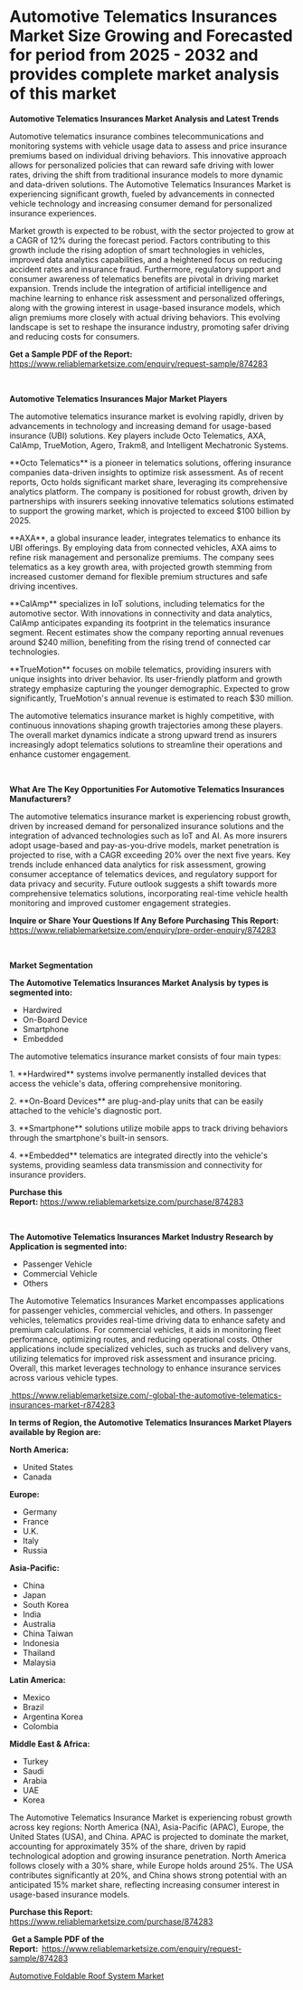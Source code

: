 <p><h1>Automotive Telematics Insurances Market Size Growing and Forecasted for period from 2025 - 2032 and provides complete market analysis of this market</h1></p><p><strong>Automotive Telematics Insurances Market Analysis and Latest Trends</strong></p>
<p><p>Automotive telematics insurance combines telecommunications and monitoring systems with vehicle usage data to assess and price insurance premiums based on individual driving behaviors. This innovative approach allows for personalized policies that can reward safe driving with lower rates, driving the shift from traditional insurance models to more dynamic and data-driven solutions. The Automotive Telematics Insurances Market is experiencing significant growth, fueled by advancements in connected vehicle technology and increasing consumer demand for personalized insurance experiences.</p><p>Market growth is expected to be robust, with the sector projected to grow at a CAGR of 12% during the forecast period. Factors contributing to this growth include the rising adoption of smart technologies in vehicles, improved data analytics capabilities, and a heightened focus on reducing accident rates and insurance fraud. Furthermore, regulatory support and consumer awareness of telematics benefits are pivotal in driving market expansion. Trends include the integration of artificial intelligence and machine learning to enhance risk assessment and personalized offerings, along with the growing interest in usage-based insurance models, which align premiums more closely with actual driving behaviors. This evolving landscape is set to reshape the insurance industry, promoting safer driving and reducing costs for consumers.</p></p>
<p><strong>Get a Sample PDF of the Report:&nbsp;</strong> <a href="https://www.reliablemarketsize.com/enquiry/request-sample/874283?utm_campaign=1889&utm_medium=2&utm_source=Github&utm_content=ia&utm_term=30032025&utm_id=automotive-telematics-insurances">https://www.reliablemarketsize.com/enquiry/request-sample/874283</a></p>
<p>&nbsp;</p>
<p><strong>Automotive Telematics Insurances Major Market Players</strong></p>
<p><p>The automotive telematics insurance market is evolving rapidly, driven by advancements in technology and increasing demand for usage-based insurance (UBI) solutions. Key players include Octo Telematics, AXA, CalAmp, TrueMotion, Agero, Trakm8, and Intelligent Mechatronic Systems. </p><p>**Octo Telematics** is a pioneer in telematics solutions, offering insurance companies data-driven insights to optimize risk assessment. As of recent reports, Octo holds significant market share, leveraging its comprehensive analytics platform. The company is positioned for robust growth, driven by partnerships with insurers seeking innovative telematics solutions estimated to support the growing market, which is projected to exceed $100 billion by 2025.</p><p>**AXA**, a global insurance leader, integrates telematics to enhance its UBI offerings. By employing data from connected vehicles, AXA aims to refine risk management and personalize premiums. The company sees telematics as a key growth area, with projected growth stemming from increased customer demand for flexible premium structures and safe driving incentives.</p><p>**CalAmp** specializes in IoT solutions, including telematics for the automotive sector. With innovations in connectivity and data analytics, CalAmp anticipates expanding its footprint in the telematics insurance segment. Recent estimates show the company reporting annual revenues around $240 million, benefiting from the rising trend of connected car technologies.</p><p>**TrueMotion** focuses on mobile telematics, providing insurers with unique insights into driver behavior. Its user-friendly platform and growth strategy emphasize capturing the younger demographic. Expected to grow significantly, TrueMotion's annual revenue is estimated to reach $30 million.</p><p>The automotive telematics insurance market is highly competitive, with continuous innovations shaping growth trajectories among these players. The overall market dynamics indicate a strong upward trend as insurers increasingly adopt telematics solutions to streamline their operations and enhance customer engagement.</p></p>
<p>&nbsp;</p>
<p><strong>What Are The Key Opportunities For Automotive Telematics Insurances Manufacturers?</strong></p>
<p><p>The automotive telematics insurance market is experiencing robust growth, driven by increased demand for personalized insurance solutions and the integration of advanced technologies such as IoT and AI. As more insurers adopt usage-based and pay-as-you-drive models, market penetration is projected to rise, with a CAGR exceeding 20% over the next five years. Key trends include enhanced data analytics for risk assessment, growing consumer acceptance of telematics devices, and regulatory support for data privacy and security. Future outlook suggests a shift towards more comprehensive telematics solutions, incorporating real-time vehicle health monitoring and improved customer engagement strategies.</p></p>
<p><strong>Inquire or Share Your Questions If Any Before Purchasing This Report:</strong> <a href="https://www.reliablemarketsize.com/enquiry/pre-order-enquiry/874283?utm_campaign=1889&utm_medium=2&utm_source=Github&utm_content=ia&utm_term=30032025&utm_id=automotive-telematics-insurances">https://www.reliablemarketsize.com/enquiry/pre-order-enquiry/874283</a></p>
<p>&nbsp;</p>
<p><strong>Market Segmentation</strong></p>
<p><strong>The Automotive Telematics Insurances Market Analysis by types is segmented into:</strong></p>
<p><ul><li>Hardwired</li><li>On-Board Device</li><li>Smartphone</li><li>Embedded</li></ul></p>
<p><p>The automotive telematics insurance market consists of four main types: </p><p>1. **Hardwired** systems involve permanently installed devices that access the vehicle's data, offering comprehensive monitoring. </p><p>2. **On-Board Devices** are plug-and-play units that can be easily attached to the vehicle's diagnostic port. </p><p>3. **Smartphone** solutions utilize mobile apps to track driving behaviors through the smartphone's built-in sensors. </p><p>4. **Embedded** telematics are integrated directly into the vehicle's systems, providing seamless data transmission and connectivity for insurance providers.</p></p>
<p><strong>Purchase this Report:&nbsp;</strong><a href="https://www.reliablemarketsize.com/purchase/874283?utm_campaign=1889&utm_medium=2&utm_source=Github&utm_content=ia&utm_term=30032025&utm_id=automotive-telematics-insurances">https://www.reliablemarketsize.com/purchase/874283</a></p>
<p>&nbsp;</p>
<p><strong>The Automotive Telematics Insurances Market Industry Research by Application is segmented into:</strong></p>
<p><ul><li>Passenger Vehicle</li><li>Commercial Vehicle</li><li>Others</li></ul></p>
<p><p>The Automotive Telematics Insurances Market encompasses applications for passenger vehicles, commercial vehicles, and others. In passenger vehicles, telematics provides real-time driving data to enhance safety and premium calculations. For commercial vehicles, it aids in monitoring fleet performance, optimizing routes, and reducing operational costs. Other applications include specialized vehicles, such as trucks and delivery vans, utilizing telematics for improved risk assessment and insurance pricing. Overall, this market leverages technology to enhance insurance services across various vehicle types.</p></p>
<p><a href="https://www.reliablemarketsize.com/-global-the-automotive-telematics-insurances-market-r874283?utm_campaign=1889&utm_medium=2&utm_source=Github&utm_content=ia&utm_term=30032025&utm_id=automotive-telematics-insurances">&nbsp;https://www.reliablemarketsize.com/-global-the-automotive-telematics-insurances-market-r874283</a></p>
<p><strong>In terms of Region, the Automotive Telematics Insurances Market Players available by Region are:</strong></p>
<p>
    <p> <strong> North America: </strong>
        <ul>
            <li>United States</li>
            <li>Canada</li>
        </ul>
        </p> 
    <p> <strong> Europe: </strong>
        <ul>
            <li>Germany</li>
            <li>France</li>
            <li>U.K.</li>
            <li>Italy</li>
            <li>Russia</li>
        </ul>
        </p> 
    <p> <strong> Asia-Pacific: </strong>
        <ul>
            <li>China</li>
            <li>Japan</li>
            <li>South Korea</li>
            <li>India</li>
            <li>Australia</li>
            <li>China Taiwan</li>
            <li>Indonesia</li>
            <li>Thailand</li>
            <li>Malaysia</li>
        </ul>
        </p> 
    <p> <strong> Latin America: </strong>
        <ul>
            <li>Mexico</li>
            <li>Brazil</li>
            <li>Argentina Korea</li>
            <li>Colombia</li>
        </ul>
        </p> 
    <p> <strong> Middle East & Africa: </strong>
        <ul>
            <li>Turkey</li>
            <li>Saudi</li>
            <li>Arabia</li>
            <li>UAE</li>
            <li>Korea</li>
        </ul>
    </p>
    </p>
<p><p>The Automotive Telematics Insurance Market is experiencing robust growth across key regions: North America (NA), Asia-Pacific (APAC), Europe, the United States (USA), and China. APAC is projected to dominate the market, accounting for approximately 35% of the share, driven by rapid technological adoption and growing insurance penetration. North America follows closely with a 30% share, while Europe holds around 25%. The USA contributes significantly at 20%, and China shows strong potential with an anticipated 15% market share, reflecting increasing consumer interest in usage-based insurance models.</p></p>
<p><strong>Purchase this Report: </strong><a href="https://www.reliablemarketsize.com/purchase/874283?utm_campaign=1889&utm_medium=2&utm_source=Github&utm_content=ia&utm_term=30032025&utm_id=automotive-telematics-insurances">https://www.reliablemarketsize.com/purchase/874283</a></p>
<p>&nbsp;<strong>Get a Sample PDF of the Report:&nbsp;&nbsp;</strong><a href="https://www.reliablemarketsize.com/enquiry/request-sample/874283?utm_campaign=1889&utm_medium=2&utm_source=Github&utm_content=ia&utm_term=30032025&utm_id=automotive-telematics-insurances">https://www.reliablemarketsize.com/enquiry/request-sample/874283</a></p>
<p><strong></strong></p>
<p><p><a href="https://github.com/prosalinda88/Market-Research-Report-List-7/blob/main/automotive-foldable-roof-system-market.md?utm_campaign=1889&utm_medium=2&utm_source=Github&utm_content=ia&utm_term=30032025&utm_id=automotive-telematics-insurances">Automotive Foldable Roof System Market</a></p></p>